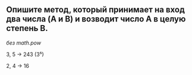 ## Опишите метод, который принимает на вход два числа (A и B) и возводит число A в целую степень B.

*без math.pow*

3, 5 -> 243 (3⁵)

2, 4 -> 16
